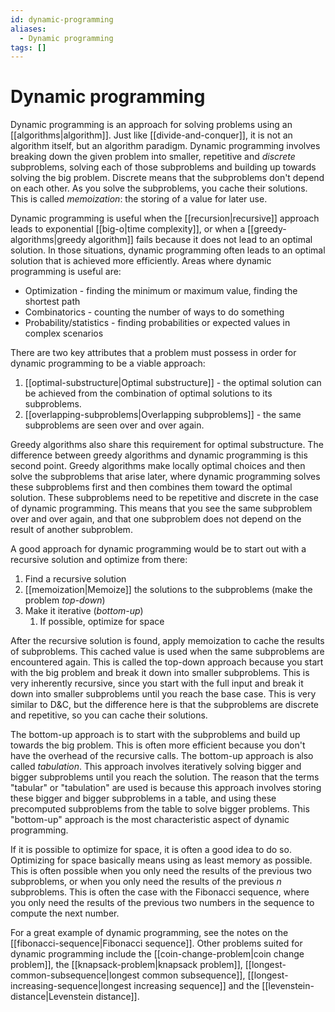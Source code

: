```yaml
---
id: dynamic-programming
aliases:
  - Dynamic programming
tags: []
---
```


# Dynamic programming

Dynamic programming is an approach for solving problems using an [[algorithms|algorithm]]. Just like [[divide-and-conquer]], it is not an algorithm itself, but an algorithm paradigm. Dynamic programming involves breaking down the given problem into smaller, repetitive and _discrete_ subproblems, solving each of those subproblems and building up towards solving the big problem. Discrete means that the subproblems don't depend on each other. As you solve the subproblems, you cache their solutions. This is called _memoization_: the storing of a value for later use.

Dynamic programming is useful when the [[recursion|recursive]] approach leads to exponential [[big-o|time complexity]], or when a [[greedy-algorithms|greedy algorithm]] fails because it does not lead to an optimal solution. In those situations, dynamic programming often leads to an optimal solution that is achieved more efficiently. Areas where dynamic programming is useful are:

- Optimization - finding the minimum or maximum value, finding the shortest path
- Combinatorics - counting the number of ways to do something
- Probability/statistics - finding probabilities or expected values in complex scenarios

There are two key attributes that a problem must possess in order for dynamic programming to be a viable approach:

1. [[optimal-substructure|Optimal substructure]] - the optimal solution can be achieved from the combination of optimal solutions to its subproblems.
2. [[overlapping-subproblems|Overlapping subproblems]] - the same subproblems are seen over and over again.

Greedy algorithms also share this requirement for optimal substructure. The difference between greedy algorithms and dynamic programming is this second point. Greedy algorithms make locally optimal choices and then solve the subproblems that arise later, where dynamic programming solves these subproblems first and then combines them toward the optimal solution. These subproblems need to be repetitive and discrete in the case of dynamic programming. This means that you see the same subproblem over and over again, and that one subproblem does not depend on the result of another subproblem.

A good approach for dynamic programming would be to start out with a recursive solution and optimize from there:

1. Find a recursive solution
2. [[memoization|Memoize]] the solutions to the subproblems (make the problem _top-down_)
3. Make it iterative (_bottom-up_)
   1. If possible, optimize for space

After the recursive solution is found, apply memoization to cache the results of subproblems. This cached value is used when the same subproblems are encountered again. This is called the top-down approach because you start with the big problem and break it down into smaller subproblems. This is very inherently recursive, since you start with the full input and break it down into smaller subproblems until you reach the base case. This is very similar to D&C, but the difference here is that the subproblems are discrete and repetitive, so you can cache their solutions.

The bottom-up approach is to start with the subproblems and build up towards the big problem. This is often more efficient because you don't have the overhead of the recursive calls. The bottom-up approach is also called _tabulation_. This approach involves iteratively solving bigger and bigger subproblems until you reach the solution. The reason that the terms "tabular" or "tabulation" are used is because this approach involves storing these bigger and bigger subproblems in a table, and using these precomputed subproblems from the table to solve bigger problems. This "bottom-up" approach is the most characteristic aspect of dynamic programming.

If it is possible to optimize for space, it is often a good idea to do so. Optimizing for space basically means using as least memory as possible. This is often possible when you only need the results of the previous two subproblems, or when you only need the results of the previous $n$ subproblems. This is often the case with the Fibonacci sequence, where you only need the results of the previous two numbers in the sequence to compute the next number.

For a great example of dynamic programming, see the notes on the [[fibonacci-sequence|Fibonacci sequence]]. Other problems suited for dynamic programming include the [[coin-change-problem|coin change problem]], the [[knapsack-problem|knapsack problem]], [[longest-common-subsequence|longest common subsequence]], [[longest-increasing-sequence|longest increasing sequence]] and the [[levenstein-distance|Levenstein distance]].
